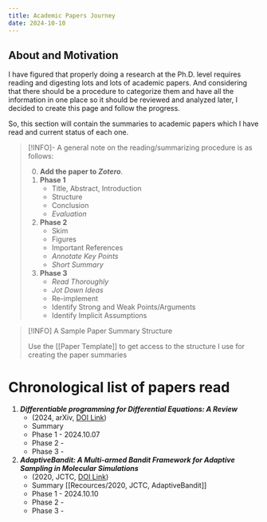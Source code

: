 ```yaml
---
title: Academic Papers Journey
date: 2024-10-10
---
```



## About and Motivation

I have figured that properly doing a research at the Ph.D. level requires reading and digesting lots and lots of academic papers. And considering that there should be a procedure to categorize them and have all the information in one place so it should be reviewed and analyzed later, I decided to create this page and follow the progress.

So, this section will contain the summaries to academic papers which I have read and current status of each one. 

> [!INFO]- A general note on the reading/summarizing procedure is as follows:
>
> 0. **Add the paper to _Zotero_**.
> 1. **Phase 1**
>    - Title, Abstract, Introduction
>    - Structure
>    - Conclusion
>    - _Evaluation_
> 2. **Phase 2**
>    - Skim
>    - Figures
>    - Important References
>    - _Annotate Key Points_
>    - _Short Summary_
> 3. **Phase 3**
>    - _Read Thoroughly_
>    - _Jot Down Ideas_
>    - Re-implement
>    - Identify Strong and Weak Points/Arguments
>    - Identify Implicit Assumptions


> [!INFO] A Sample Paper Summary Structure
>
> Use the [[Paper Template]] to get access to the structure I use for creating the paper summaries


# Chronological list of papers read


1. ***Differentiable programming for Differential Equations: A Review*** 
   - (2024, arXiv, [DOI Link](https://doi.org/10.48550/arXiv.2406.09699))
   - Summary
   - Phase 1 - 2024.10.07
   - Phase 2 - 
   - Phase 3 - 
2. ***AdaptiveBandit: A Multi-armed Bandit Framework for Adaptive Sampling in Molecular Simulations***
   - (2020, JCTC, [DOI Link](https://doi.org/10.1021/acs.jctc.0c00205))
   - Summary [[Recources/2020, JCTC, AdaptiveBandit]]
   - Phase 1 - 2024.10.10
   - Phase 2 -
   - Phase 3 - 

